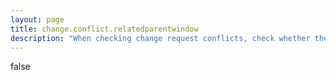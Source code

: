 ```yaml
---
layout: page
title: change.conflict.relatedparentwindow
description: "When checking change request conflicts, check whether the change falls within parent CIs' maintenance windows"
---
```

false